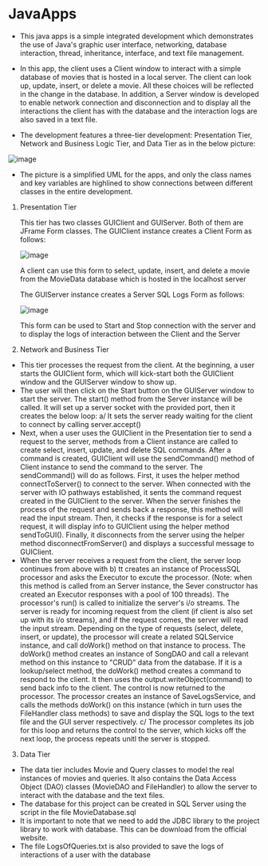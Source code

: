 # JavaApps
- This java apps is a simple integrated development which demonstrates the use of Java's graphic user interface, networking, database interaction, thread, inheritance, interface, and text file management.

- In this app, the client uses a Client window to interact with a simple database of movies that is hosted in a local server. The client can look up, update, insert, or delete a movie. All these choices will be reflected in the change in the database. In addition, a Server window is developed to enable network connection and disconnection and to display all the interactions the client has with the database and the interaction logs are also saved in a text file. 

- The development features a three-tier development: Presentation Tier, Network and Business Logic Tier, and Data Tier as in the below picture:

![image](https://github.com/user-attachments/assets/c0ba2684-5677-49ce-b30c-8a581892fa1e)



- The picture is a simplified UML for the apps, and only the class names and key variables are highlined to show connections between different classes in the entire development.

1. Presentation Tier
   
   This tier has two classes GUIClient and GUIServer. Both of them are JFrame Form classes.
   The GUIClient instance creates a Client Form as follows:
   
   ![image](https://github.com/user-attachments/assets/339a953f-1b1b-4e05-bfd3-ec923f2bd7f6)

   A client can use this form to select, update, insert, and delete a movie from the MovieData database which is hosted in the localhost server

   The GUIServer instance creates a Server SQL Logs Form as follows:

   ![image](https://github.com/user-attachments/assets/a171af50-f7c9-4dff-8f1c-11c4be81bd66)


   This form can be used to Start and Stop connection with the server and to display the logs of interaction between the Client and the Server

3. Network and Business Tier
- This tier processes the request from the client. At the beginning, a user starts the GUIClient form, which will kick-start both the GUIClient window and the GUIServer window to show up.
- The user will then click on the Start button on the GUIServer window to start the server. The start() method from the Server instance will be called. It will set up a server socket with the provided port, then it creates the below loop: a/ It sets the server ready waiting for the client to connect by calling server.accept()
- Next, when a user uses the GUIClient in the Presentation tier to send a request to the server, methods from a Client instance are called to create select, insert, update, and delete SQL commands. After a command is created, GUIClient will use the sendCommand() method of Client instance to send the command to the server. The sendCommand() will do as follows. First, it uses the helper method connectToServer() to connect to the server. When connected with the server with IO pathways established, it sents the command request created in the GUIClient to the server. When the server finishes the process of the request and sends back a response, this method will read the input stream. Then, it checks if the response is for a select request, it will display info to GUIClient using the helper method sendToGUI(). Finally, it disconnects from the server using the helper method disconnectFromServer() and displays a successful message to GUIClient.
- When the server receives a request from the client, the server loop continues from above with b) tt creates an instance of ProcessSQL processor and asks the Executor to excute the processor. (Note: when this method is called from an Server instance, the Sever constructor has created an Executor responses with a pool of 100 threads). The processor's run() is called to initialize the server's i/o streams. The server is ready for incoming request from the client (if client is also set up with its i/o streams), and if the request comes, the server will read the input stream. Depending on the type of requests (select, delete, insert, or update), the processor will create a related SQLService instance, and call doWork() method on that instance to process. The doWork() method creates an instance of SongDAO and call a relevant method on this instance to "CRUD" data from the database. If it is a lookup/select method, the doWork() method creates a command to respond to the client. It then uses the output.writeObject(command) to send back info to the client. The control is now returned to the processor. The processor creates an instance of SaveLogsService, and calls the methods doWork() on this instance (which in turn uses the FileHandler class methods) to save and display the SQL logs to the text file and the GUI server respectively. c/ The processor completes its job for this loop and returns the control to the server, which kicks off the next loop, the process repeats unitl the server is stopped.

3. Data Tier
- The data tier includes Movie and Query classes to model the real instances of movies and queries. It also contains the Data Access Object (DAO) classes (MovieDAO and FileHandler) to allow the server to interact with the database and the text files.
- The database for this project can be created in SQL Server using the script in the file MovieDatabase.sql
- It is important to note that we need to add the JDBC library to the project library to work with database. This can be download from the official website.
- The file LogsOfQueries.txt is also provided to save the logs of interactions of a user with the database


